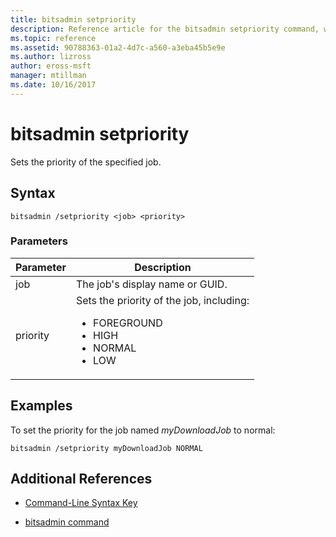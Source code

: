 ```yaml
---
title: bitsadmin setpriority
description: Reference article for the bitsadmin setpriority command, which sets the priority of the specified job.
ms.topic: reference
ms.assetid: 90788363-01a2-4d7c-a560-a3eba45b5e9e
ms.author: lizross
author: eross-msft
manager: mtillman
ms.date: 10/16/2017
---
```


# bitsadmin setpriority

Sets the priority of the specified job.

## Syntax

```
bitsadmin /setpriority <job> <priority>
```

### Parameters

| Parameter | Description |
| --------- | ----------- |
| job | The job's display name or GUID. |
| priority | Sets the priority of the job, including:<ul><li>FOREGROUND</li><li>HIGH</li><li>NORMAL</li><li>LOW</li></ul> |

## Examples

To set the priority for the job named *myDownloadJob* to normal:

```
bitsadmin /setpriority myDownloadJob NORMAL
```

## Additional References

- [Command-Line Syntax Key](command-line-syntax-key.md)

- [bitsadmin command](bitsadmin.md)
